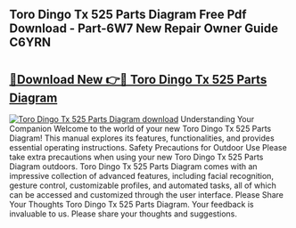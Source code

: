 ## Toro Dingo Tx 525 Parts Diagram Free Pdf Download - Part-6W7 New Repair Owner Guide C6YRN

# <h2><a href="http://dfkqrnn.blite.top/?on=Toro+Dingo+Tx+525+Parts+Diagram">🔗Download New 👉🔴 Toro Dingo Tx 525 Parts Diagram</a></h2>

[![Toro Dingo Tx 525 Parts Diagram download](https://i.imgur.com/lujVjoI.png)](http://dfkqrnn.blite.top/?on=Toro+Dingo+Tx+525+Parts+Diagram)
Understanding Your Companion Welcome to the world of your new Toro Dingo Tx 525 Parts Diagram! This manual explores its features, functionalities, and provides essential operating instructions. Safety Precautions for Outdoor Use Please take extra precautions when using your new Toro Dingo Tx 525 Parts Diagram outdoors. Toro Dingo Tx 525 Parts Diagram comes with an impressive collection of advanced features, including facial recognition, gesture control, customizable profiles, and automated tasks, all of which can be accessed and customized through the user interface. Please Share Your Thoughts Toro Dingo Tx 525 Parts Diagram. Your feedback is invaluable to us. Please share your thoughts and suggestions.
